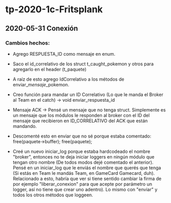 # tp-2020-1c-Fritsplank

## 2020-05-31 Conexión
### Cambios hechos:

- Agrego RESPUESTA_ID como mensaje en enum.

- Saco el id_correlativo de los struct t_caught_pokemon y otros para agregarlo en el  header (t_paquete)

- A raíz de esto agrego IdCorrelativo a los métodos de enviar_*mensaje*_pokemon.

- Creo función para mandar un ID Correlativo (Lo que le manda el Broker al Team en el catch) -> void enviar_respuesta_id

- Mensaje ACK -> Pensé un mensaje que no tenga struct. Simplemente es un mensaje que los módulos le responden al broker con el ID del mensaje que recibieron en ID_CORRELATIVO del ACK que están mandando.
- Descomenté esto en enviar que no sé porque estaba comentado:
	free(paquete->buffer);
	free(paquete);

- Creé un nuevo iniciar_log porque estaba hardcodeado el nombre "broker", entonces no te deja iniciar loggers en ningún módulo que tengan otro nombre (De todos modos dejé comentado el anterior).
Pensé en un iniciar_log que le enviás el nombre que querés que tenga (Si estás en Team le mandás Team, en GameCard Gamecard, duh).
Relacionado a esto, habría que ver si tiene sentido cambiar la firma de por ejemplo "liberar_conexion" para que acepte por parámetro un logger, así no tiene que crear uno adentro).
Lo mismo con "enviar" y todos los otros métodos que loggeen.
